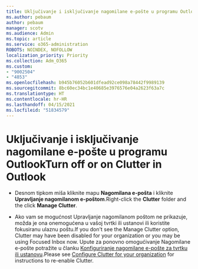 ```yaml
---
title: Uključivanje i isključivanje nagomilane e-pošte u programu Outlook
ms.author: pebaum
author: pebaum
manager: scotv
ms.audience: Admin
ms.topic: article
ms.service: o365-administration
ROBOTS: NOINDEX, NOFOLLOW
localization_priority: Priority
ms.collection: Adm_O365
ms.custom:
- "9002504"
- "4853"
ms.openlocfilehash: b945b76052b601dfead92ce098a78442f9989139
ms.sourcegitcommit: 8bc60ec34bc1e40685e3976576e04a2623f63a7c
ms.translationtype: HT
ms.contentlocale: hr-HR
ms.lasthandoff: 04/15/2021
ms.locfileid: "51834579"
---
```

# <a name="turn-off-or-on-clutter-in-outlook"></a><span data-ttu-id="cf515-102">Uključivanje i isključivanje nagomilane e-pošte u programu Outlook</span><span class="sxs-lookup"><span data-stu-id="cf515-102">Turn off or on Clutter in Outlook</span></span>

- <span data-ttu-id="cf515-103">Desnom tipkom miša kliknite mapu **Nagomilana e-pošta** i kliknite **Upravljanje nagomilanom e-poštom**.</span><span class="sxs-lookup"><span data-stu-id="cf515-103">Right-click the **Clutter** folder and the click **Manage Clutter**.</span></span> 

- <span data-ttu-id="cf515-104">Ako vam se mogućnost Upravljanje nagomilanom poštom ne prikazuje, možda je ona onemogućena u vašoj tvrtki ili ustanovi ili koristite fokusiranu ulaznu poštu.</span><span class="sxs-lookup"><span data-stu-id="cf515-104">If you don't see the Manage Clutter option, Clutter may have been disabled for your organization or you may be using Focused Inbox now.</span></span> <span data-ttu-id="cf515-105">Upute za ponovno omogućivanje Nagomilane e-pošte potražite u članku [Konfiguriranje nagomilane e-pošte za tvrtku ili ustanovu](https://support.office.com/article/832276bd-d024-47b6-a80a-a6b884907a5b?wt.mc_id=SCL_a9c72a77-1bc4-40e6-ba6d-103c1d1aba4c_AdmHlp).</span><span class="sxs-lookup"><span data-stu-id="cf515-105">Please see [Configure Clutter for your organization](https://support.office.com/article/832276bd-d024-47b6-a80a-a6b884907a5b?wt.mc_id=SCL_a9c72a77-1bc4-40e6-ba6d-103c1d1aba4c_AdmHlp) for instructions to re-enable Clutter.</span></span>
